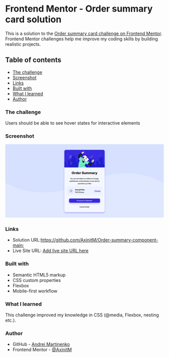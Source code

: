 # Frontend Mentor - Order summary card solution

This is a solution to the [Order summary card challenge on Frontend Mentor](https://www.frontendmentor.io/challenges/order-summary-component-QlPmajDUj). Frontend Mentor challenges help me improve my coding skills by building realistic projects.

## Table of contents

- [The challenge](#the-challenge)
- [Screenshot](#screenshot)
- [Links](#links)
- [Built with](#built-with)
- [What I learned](#what-i-learned)
- [Author](#author)

### The challenge

Users should be able to see hover states for interactive elements

### Screenshot

![](/images/Screenshot.png)


### Links

- Solution URL:https://github.com/AxinitM/Order-summary-component-main;
- Live Site URL: [Add live site URL here](https://your-live-site-url.com)

### Built with

- Semantic HTML5 markup
- CSS custom properties
- Flexbox
- Mobile-first workflow

### What I learned

This challenge improved my knowledge in CSS (@media, Flexbox, nesting etc.).

### Author

- GitHub - [Andrei Martinenko](https://github.com/AxinitM)
- Frontend Mentor - [@AxinitM](https://www.frontendmentor.io/profile/AxinitM)
